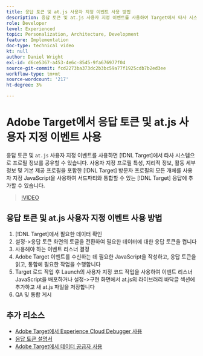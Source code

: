 ```yaml
---
title: 응답 토큰 및 at.js 사용자 지정 이벤트 사용 방법
description: 응답 토큰 및 at.js 사용자 지정 이벤트를 사용하여 Target에서 타사 시스템으로 프로필 정보를 공유하는 방법을 알아봅니다.
role: Developer
level: Experienced
topic: Personalization, Architecture, Development
feature: Implementation
doc-type: technical video
kt: null
author: Daniel Wright
exl-id: d6ce5367-a453-4e6c-8545-9fa676977f04
source-git-commit: fcd2273ba373dc2b3bc59a77f1925cdb7b2ed3ee
workflow-type: tm+mt
source-wordcount: '217'
ht-degree: 3%

---
```


# Adobe Target에서 응답 토큰 및 at.js 사용자 지정 이벤트 사용

응답 토큰 및 `at.js` 사용자 지정 이벤트를 사용하면 [!DNL Target]에서 타사 시스템으로 프로필 정보를 공유할 수 있습니다. 사용자 지정 프로필 특성, 지리적 정보, 활동 세부 정보 및 기본 제공 프로필을 포함한 [!DNL Target] 방문자 프로필의 모든 개체를 사용자 지정 JavaScript을 사용하여 서드파티와 통합할 수 있는 [!DNL Target] 응답에 추가할 수 있습니다.

>[!VIDEO](https://video.tv.adobe.com/v/23253/?quality=12)

## 응답 토큰 및 at.js 사용자 지정 이벤트 사용 방법

1. [!DNL Target]에서 필요한 데이터 확인
1. 설정->응답 토큰 화면의 토글을 전환하여 필요한 데이터에 대한 응답 토큰을 켭니다
1. 사용해야 하는 이벤트 리스너 결정
1. Adobe Target 이벤트를 수신하는 데 필요한 JavaScript을 작성하고, 응답 토큰을 읽고, 통합에 필요한 작업을 수행합니다
1. Target 로드 작업 후 Launch의 사용자 지정 코드 작업을 사용하여 이벤트 리스너 JavaScript을 배포하거나 설정->구현 화면에서 at.js의 라이브러리 바닥글 섹션에 추가하고 새 at.js 파일을 저장합니다
1. QA 및 통합 게시

## 추가 리소스

* [Adobe Target에서 Experience Cloud Debugger 사용](../troubleshooting/troubleshoot-with-the-experience-cloud-debugger.md)
* [응답 토큰 설명서](https://experienceleague.adobe.com/docs/target/using/administer/response-tokens.html?lang=en)
* [Adobe Target에서 데이터 공급자 사용](use-data-providers-to-integrate-third-party-data.md)
